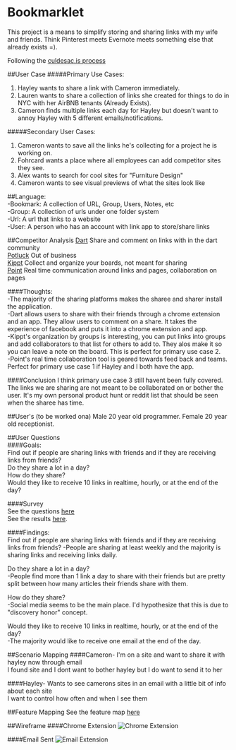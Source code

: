 Bookmarklet
============  
This project is a means to simplify storing and sharing links with my wife and friends.
Think Pinterest meets Evernote meets something else that already exists =).

Following the [culdesac.is process](https://coggle.it/diagram/54221b1fce4f4391090025e3/dee2224d6c3b8a1c04f9c442e154f9555a3f695c0716fb6c4770f997d7270a9c)

##User Case
#####Primary Use Cases:  
 1. Hayley wants to share a link with Cameron immediately.
 2. Lauren wants to share a collection of links she created for things to do in NYC with her AirBNB tenants (Already Exists).
 3. Cameron finds multiple links each day for Hayley but doesn't want to annoy Hayley with 5 different emails/notifications.

#####Secondary User Cases:
 1. Cameron wants to save all the links he's collecting for a project he is working on.
 2. Fohrcard wants a place where all employees can add competitor sites they see.
 3. Alex wants to search for cool sites for "Furniture Design"
 4. Cameron wants to see visual previews of what the sites look like


##Language:  
-Bookmark: A collection of URL, Group, Users, Notes, etc  
-Group: A collection of urls under one folder system  
-Url: A url that links to a website  
-User: A person who has an account with link app to store/share links  

##Competitor Analysis
[Dart](http://tossdarts.com/)  Share and comment on links with in the dart community  
[Potluck](https://www.potluck.it/)  Out of business  
[Kippt](https://kippt.com/)  Collect and organize your boards, not meant for sharing  
[Point](http://www.getpoint.co/)  Real time communication around links and pages, collaboration on pages  

####Thoughts:  
-The majority of the sharing platforms makes the sharee and sharer install the application.  
-Dart allows users to share with their friends through a chrome extension and an app.  They allow
users to comment on a share.  It takes the experience of facebook and puts it into a chrome extension and app.  
-Kippt's organization by groups is interesting, you can put links into groups and
add collaborators to that list for others to add to. They alos make it so you can leave
a note on the board.  This is perfect for primary use case 2.  
-Point's real time collaboration tool is geared towards feed back and teams. Perfect for
primary use case 1 if Hayley and I both have the app.  

####Conclusion
I think primary use case 3 still havent been fully covered.  The links we are sharing
are not meant to be collaborated on or bother the user.  It's my own personal product hunt or
reddit list that should be seen when the sharee has time.

##User's (to be worked ona)
Male 20 year old programmer.
Female 20 year old receptionist.  

##User Questions  
####Goals:  
Find out if people are sharing links with friends and if they are receiving links from friends?  
Do they share a lot in a day?  
How do they share?  
Would they like to receive 10 links in realtime, hourly, or at the end of the day?

####Survey  
See the questions [here](https://camerobarker.typeform.com/to/wZMt9P)  
See the results [here](https://camerobarker.typeform.com/report/wZMt9P/SJdO).  

####Findings:  
Find out if people are sharing links with friends and if they are receiving links from friends?
-People are sharing at least weekly and the majority is sharing links and receiving links daily.

Do they share a lot in a day?  
-People find more than 1 link a day to share with their friends but are pretty
split between how many articles their friends share with them.

How do they share?  
-Social media seems to be the main place. I'd hypothesize that this is due to "discovery honor" concept.

Would they like to receive 10 links in realtime, hourly, or at the end of the day?  
-The majority would like to receive one email at the end of the day.

##Scenario Mapping
####Cameron-
  I'm on a site and want to share it with hayley now through email  
  I found site and I dont want to bother hayley but I do want to send it to her  

####Hayley-
  Wants to see camerons sites in an email with a little bit of info about each site  
  I want to control how often and when I see them  

##Feature Mapping
  See the feature map [here](https://coggle.it/diagram/54296ed4dc7a0cb9090026b4/74c6a46ee62904ee874dbed5d24de92e953a103b5c3d2107f9a173f3aceb004e)  

##Wireframe
  ####Chrome Extension
  ![Chrome Extension](/path/to/img.jpg)

  ####Email Sent
  ![Email Extension](/path/to/img.jpg)
